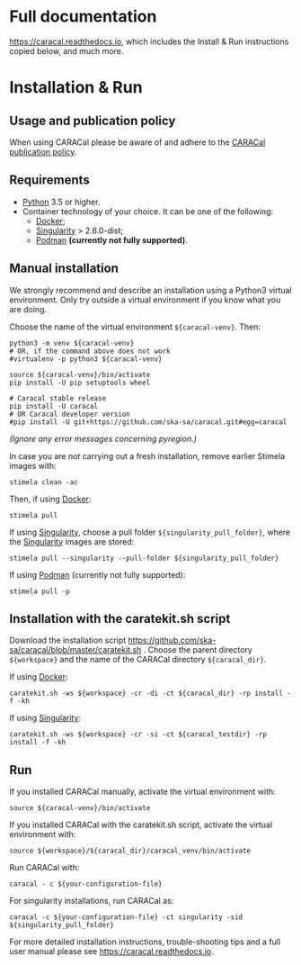 # Full documentation
https://caracal.readthedocs.io, which includes the Install & Run instructions copied below, and much more.

# Installation & Run

## Usage and publication policy

When using CARACal please be aware of and adhere to the [CARACal publication policy](https://docs.google.com/document/d/12LjHM_e1G4kWRfCLcz0GgM8rlXOny23vVdcriiA8ayU).

## Requirements
- [Python](https://www.python.org) 3.5 or higher.
- Container technology of your choice. It can be one of the following:
  - [Docker](https://www.docker.com);
  - [Singularity](https://github.com/sylabs/singularity) > 2.6.0-dist;
  - [Podman](https://podman.io) **(currently not fully supported)**.

## Manual installation

We strongly recommend and describe an installation using a Python3 virtual environment. Only try outside a virtual environment if you know what you are doing.

Choose the name of the virtual environment `${caracal-venv}`. Then:

```
python3 -m venv ${caracal-venv}
# OR, if the command above does not work
#virtualenv -p python3 ${caracal-venv}

source ${caracal-venv}/bin/activate
pip install -U pip setuptools wheel

# Caracal stable release
pip install -U caracal
# OR Caracal developer version
#pip install -U git+https://github.com/ska-sa/caracal.git#egg=caracal
```
*(Ignore any error messages concerning pyregion.)*

In case you are *not* carrying out a fresh installation, remove earlier Stimela images with:

```
stimela clean -ac
```

Then, if using [Docker](https://www.docker.com):

```
stimela pull
```

If using [Singularity](https://github.com/sylabs/singularity), choose a pull folder `${singularity_pull_folder}`, where the [Singularity](https://github.com/sylabs/singularity) images are stored:

```  
stimela pull --singularity --pull-folder ${singularity_pull_folder}
```

If using [Podman](https://podman.io) (currently not fully supported):

```
stimela pull -p
``` 

## Installation with the caratekit.sh script

Download the installation script https://github.com/ska-sa/caracal/blob/master/caratekit.sh . Choose the parent directory `${workspace}` and the name of the CARACal directory `${caracal_dir}`.

If using [Docker](https://www.docker.com):

```
caratekit.sh -ws ${workspace} -cr -di -ct ${caracal_dir} -rp install -f -kh
```

If using [Singularity](https://github.com/sylabs/singularity):

```
caratekit.sh -ws ${workspace} -cr -si -ct ${caracal_testdir} -rp install -f -kh
```

## Run

If you installed CARACal manually, activate the virtual environment with:
```
source ${caracal-venv}/bin/activate
```

If you installed CARACal with the caratekit.sh script, activate the virtual environment with:
```
source ${workspace}/${caracal_dir}/caracal_venv/bin/activate
```

Run CARACal with:

```
caracal - c ${your-configuration-file}

```
For singularity installations, run CARACal as:

```
caracal -c ${your-configuration-file} -ct singularity -sid ${singularity_pull_folder}

```
For more detailed installation instructions, trouble-shooting tips and a full user manual please see https://caracal.readthedocs.io.

